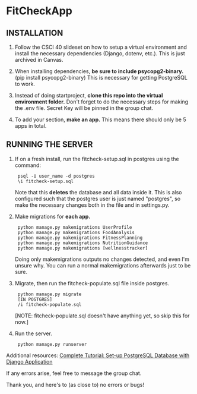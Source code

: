 # FitCheckApp

## INSTALLATION

1. Follow the CSCI 40 slideset on how to setup a virtual environment and install 
the necessary dependencies (Django, dotenv, etc.). This is just archived in Canvas.

2. When installing dependencies, **be sure to include psycopg2-binary.** (pip install psycopg2-binary)
This is necessary for getting PostgreSQL to work.

3. Instead of doing startproject, **clone this repo into the virtual environment folder.** Don't forget to do the necessary steps for making the .env file. Secret Key will be pinned in the group chat.

4. To add your section, **make an app.** This means there should only be 5 apps in total.

## RUNNING THE SERVER

1. If on a fresh install, run the fitcheck-setup.sql in postgres using the command:

        psql -U user_name -d postgres
        \i fitcheck-setup.sql
    
    Note that this **deletes** the database and all data inside it. This is also configured such that the postgres user is just named "postgres", so make the necessary changes both in the file and in settings.py.

3. Make migrations for **each app.**

        python manage.py makemigrations UserProfile
        python manage.py makemigrations FoodAnalysis
        python manage.py makemigrations FitnessPlanning
        python manage.py makemigrations NutritionGuidance
        python manage.py makemigrations [wellnesstracker]
    Doing only makemigrations outputs no changes detected, and even I'm unsure why. You can run a normal makemigrations afterwards just to be sure.

4. Migrate, then run the fitcheck-populate.sql file inside postgres.

        python manage.py migrate
        [IN POSTGRES]
        /i fitcheck-populate.sql
    [NOTE: fitcheck-populate.sql doesn't have anything yet, so skip this for now.]
5. Run the server.

        python manage.py runserver


Additional resources:
[Complete Tutorial: Set-up PostgreSQL Database with Django Application](https://medium.com/django-unleashed/complete-tutorial-set-up-postgresql-database-with-django-application-d9e789ffa384)

If any errors arise, feel free to message the group chat.

Thank you, and here's to (as close to) no errors or bugs!
